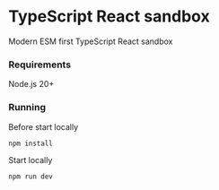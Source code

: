 # TypeScript React sandbox

Modern ESM first TypeScript React sandbox

### Requirements

Node.js 20+

### Running

Before start locally

```bash
npm install
```

Start locally

```bash
npm run dev
```

